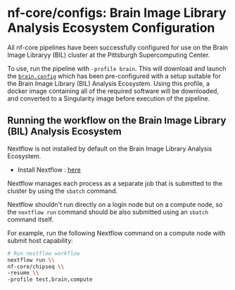 # nf-core/configs: Brain Image Library Analysis Ecosystem Configuration

All nf-core pipelines have been successfully configured for use on the Brain Image Libraryy (BIL) cluster at the Pittsburgh Supercomputing Center.

To use, run the pipeline with `-profile brain`. This will download and launch the [`brain.config`](../conf/brain.config) which has been pre-configured with a setup suitable for the Brain Image Library (BIL) Analysis Ecosystem. Using this profile, a docker image containing all of the required software will be downloaded, and converted to a Singularity image before execution of the pipeline.

## Running the workflow on the Brain Image Library (BIL) Analysis Ecosystem

Nextflow is not installed by default on the Brain Image Library Analysis Ecosystem.

- Install Nextflow : [here](https://www.nextflow.io/docs/latest/getstarted.html#)

Nextflow manages each process as a separate job that is submitted to the cluster by using the `sbatch` command.

Nextflow shouldn't run directly on a login node but on a compute node, so the `nextflow run` command should be also submitted using an `sbatch` command itself.

For example, run the following Nextflow command on a compute node with submit host capability:

```bash
# Run nextflow workflow
nextflow run \\
nf-core/chipseq \\
-resume \\
-profile test,brain,compute
```
